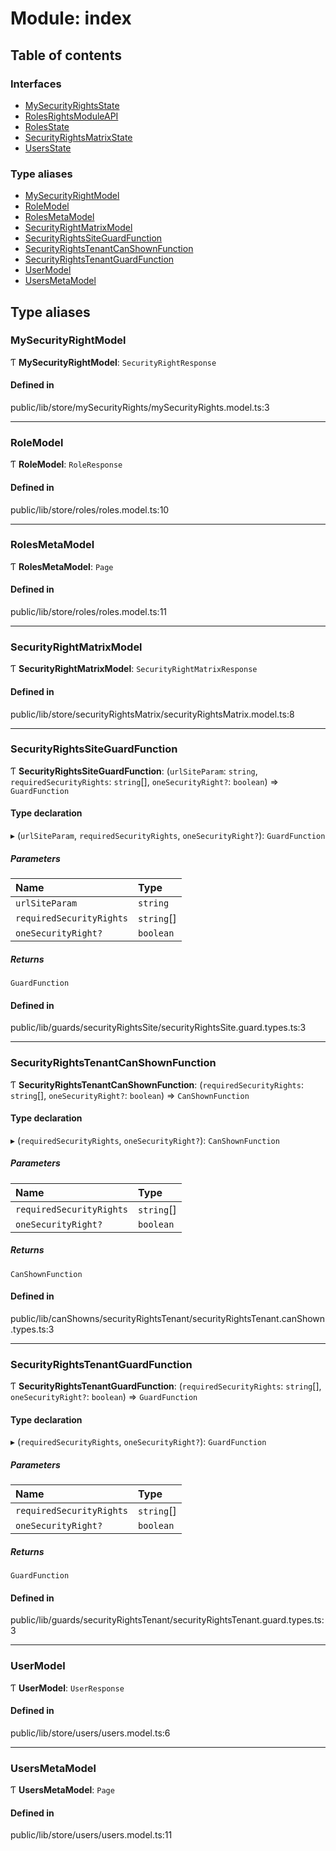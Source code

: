 # Module: index

## Table of contents

### Interfaces

- [MySecurityRightsState](../wiki/index.MySecurityRightsState)
- [RolesRightsModuleAPI](../wiki/index.RolesRightsModuleAPI)
- [RolesState](../wiki/index.RolesState)
- [SecurityRightsMatrixState](../wiki/index.SecurityRightsMatrixState)
- [UsersState](../wiki/index.UsersState)

### Type aliases

- [MySecurityRightModel](../wiki/index#mysecurityrightmodel-1)
- [RoleModel](../wiki/index#rolemodel-1)
- [RolesMetaModel](../wiki/index#rolesmetamodel-1)
- [SecurityRightMatrixModel](../wiki/index#securityrightmatrixmodel-1)
- [SecurityRightsSiteGuardFunction](../wiki/index#securityrightssiteguardfunction-1)
- [SecurityRightsTenantCanShownFunction](../wiki/index#securityrightstenantcanshownfunction-1)
- [SecurityRightsTenantGuardFunction](../wiki/index#securityrightstenantguardfunction-1)
- [UserModel](../wiki/index#usermodel-1)
- [UsersMetaModel](../wiki/index#usersmetamodel-1)

## Type aliases

### MySecurityRightModel

Ƭ **MySecurityRightModel**: `SecurityRightResponse`

#### Defined in

public/lib/store/mySecurityRights/mySecurityRights.model.ts:3

___

### RoleModel

Ƭ **RoleModel**: `RoleResponse`

#### Defined in

public/lib/store/roles/roles.model.ts:10

___

### RolesMetaModel

Ƭ **RolesMetaModel**: `Page`

#### Defined in

public/lib/store/roles/roles.model.ts:11

___

### SecurityRightMatrixModel

Ƭ **SecurityRightMatrixModel**: `SecurityRightMatrixResponse`

#### Defined in

public/lib/store/securityRightsMatrix/securityRightsMatrix.model.ts:8

___

### SecurityRightsSiteGuardFunction

Ƭ **SecurityRightsSiteGuardFunction**: (`urlSiteParam`: `string`, `requiredSecurityRights`: `string`[], `oneSecurityRight?`: `boolean`) => `GuardFunction`

#### Type declaration

▸ (`urlSiteParam`, `requiredSecurityRights`, `oneSecurityRight?`): `GuardFunction`

##### Parameters

| Name | Type |
| :------ | :------ |
| `urlSiteParam` | `string` |
| `requiredSecurityRights` | `string`[] |
| `oneSecurityRight?` | `boolean` |

##### Returns

`GuardFunction`

#### Defined in

public/lib/guards/securityRightsSite/securityRightsSite.guard.types.ts:3

___

### SecurityRightsTenantCanShownFunction

Ƭ **SecurityRightsTenantCanShownFunction**: (`requiredSecurityRights`: `string`[], `oneSecurityRight?`: `boolean`) => `CanShownFunction`

#### Type declaration

▸ (`requiredSecurityRights`, `oneSecurityRight?`): `CanShownFunction`

##### Parameters

| Name | Type |
| :------ | :------ |
| `requiredSecurityRights` | `string`[] |
| `oneSecurityRight?` | `boolean` |

##### Returns

`CanShownFunction`

#### Defined in

public/lib/canShowns/securityRightsTenant/securityRightsTenant.canShown.types.ts:3

___

### SecurityRightsTenantGuardFunction

Ƭ **SecurityRightsTenantGuardFunction**: (`requiredSecurityRights`: `string`[], `oneSecurityRight?`: `boolean`) => `GuardFunction`

#### Type declaration

▸ (`requiredSecurityRights`, `oneSecurityRight?`): `GuardFunction`

##### Parameters

| Name | Type |
| :------ | :------ |
| `requiredSecurityRights` | `string`[] |
| `oneSecurityRight?` | `boolean` |

##### Returns

`GuardFunction`

#### Defined in

public/lib/guards/securityRightsTenant/securityRightsTenant.guard.types.ts:3

___

### UserModel

Ƭ **UserModel**: `UserResponse`

#### Defined in

public/lib/store/users/users.model.ts:6

___

### UsersMetaModel

Ƭ **UsersMetaModel**: `Page`

#### Defined in

public/lib/store/users/users.model.ts:11
